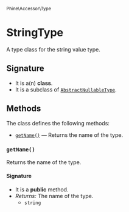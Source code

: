 <small>Phine\Accessor\Type</small>

StringType
==========

A type class for the string value type.

Signature
---------

- It is a(n) **class**.
- It is a subclass of [`AbstractNullableType`](../../../Phine/Accessor/Type/AbstractNullableType.md).

Methods
-------

The class defines the following methods:

- [`getName()`](#getName) &mdash; Returns the name of the type.

### `getName()` <a name="getName"></a>

Returns the name of the type.

#### Signature

- It is a **public** method.
- _Returns:_ The name of the type.
    - `string`

